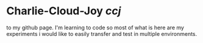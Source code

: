 # Charlie-Cloud-Joy    _ccj_  
to my github page. I'm learning to code so most of what is here are my experiments i would like to easily transfer and test in multiple environments.

<!---
charlie-cloud-joy/charlie-cloud-joy is a ✨ special ✨ repository because its `README.md` (this file) appears on your GitHub profile.
You can click the Preview link to take a look at your changes.
--->
